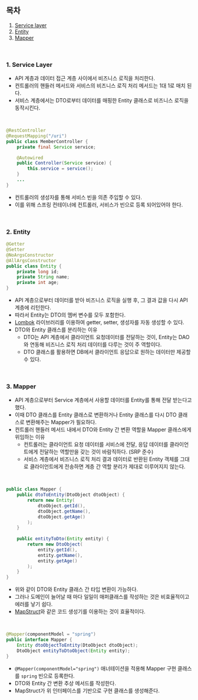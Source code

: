 ## 목차

1. [Service layer](#1-service-layer)
2. [Entity](#2-entity)
3. [Mapper](#3-mapper)
<br>

### 1. Service Layer

- API 계층과 데이터 접근 계층 사이에서 비즈니스 로직을 처리한다.
- 컨트롤러의 핸들러 메서드와 서비스의 비즈니스 로직 처리 메서드는 1대 1로 매치 된다.
- 서비스 계층에서는 DTO로부터 데이터를 매핑한 Entity 클래스로 비즈니스 로직을 동작시킨다.
<br>

``` java
@RestController
@RequestMapping("/uri")
public class MemberController {
    private final Service service;

    @Autowired
    public Controller(Service service) {
        this.service = service();
    }
    ...
}
```

- 컨트롤러의 생성자를 통해 서비스 빈을 의존 주입할 수 있다.
- 이를 위해 스프링 컨테이너에 컨트롤러, 서비스가 빈으로 등록 되어있어야 한다.

<br>

### 2. Entity

``` java
@Getter
@Setter
@NoArgsConstructor
@AllArgsConstructor
public class Entity {
    private long id;
    private String name;
    private int age;
}
```

- API 계층으로부터 데이터를 받아 비즈니스 로직을 실행 후, 그 결과 값을 다시 API 계층에 리턴한다.
- 따라서 Entity는 DTO의 멤버 변수를 모두 포함한다.
- [Lombok](https://projectlombok.org/features/) 라이브러리를 이용하여 getter, setter, 생성자를 자동 생성할 수 있다.
- DTO와 Entity 클래스를 분리하는 이유
   - DTO는 API 계층에서 클라이언트 요청데이터를 전달하는 것이, Entity는 DAO와 연동해 비즈니스 로직 처리 데이터를 다루는 것이 주 역할이다.
   - DTO 클래스를 활용하면 DB에서 클라이언트 응답으로 원하는 데이터만 제공할 수 있다.
<br>

### 3. Mapper

- API 계층으로부터 Service 계층에서 사용할 데이터를 Entity를 통해 전달 받는다고 했다.
- 이때 DTO 클래스를 Entity 클래스로 변환하거나 Entity 클래스를 다시 DTO 클래스로 변환해주는 Mapper가 필요하다.
- 컨트롤러 핸들러 메서드 내에서 DTO와 Entity 간 변환 역할을 Mapper 클래스에게 위임하는 이유
   - 컨트롤러는 클라이언트 요청 데이터를 서비스에 전달, 응답 데이터를 클라이언트에게 전달하는 역할만을 갖는 것이 바람직하다. (SRP 준수)
   - 서비스 계층에서 비즈니스 로직 처리 결과 데이터로 반환된 Entity 객체를 그대로 클라이언트에게 전송하면 계층 간 역할 분리가 제대로 이루어지지 않는다.
<br>

``` java
public class Mapper {
    public dtoToEntity(DtoObject dtoObject) {
        return new Entity(
            dtoObject.getId(),
            dtoObject.getName(),
            dtoObject.getAge()
        );
    }
    
    public entityToDto(Entity entity) {
        return new DtoObject(
            entity.getId(),
            entity.getName(),
            entity.getAge()
        );
    }
}
```

- 위와 같이 DTO와 Entity 클래스 간 타입 변환이 가능하다.
- 그러나 도메인이 늘어날 때 마다 일일이 매퍼클래스를 작성하는 것은 비효율적이고 에러를 낳기 쉽다.
- [MapStruct](https://mapstruct.org)와 같은 코드 생성기를 이용하는 것이 효율적이다.
<br>

``` java
@Mapper(componentModel = "spring")
public interface Mapper {
    Entity dtoObjectToEntity(DtoObject dtoObject);
    DtoObject entityToDtoObject(Entity entity);
}
```

- `@Mapper(componentModel="spring")` 애너테이션을 적용해 Mapper 구현 클래스를 `spring` 빈으로 등록한다.
- DTO와 Entity 간 변환 추상 메서드를 작성한다.
- MapStruct가 위 인터페이스를 기반으로 구현 클래스를 생성해준다.
